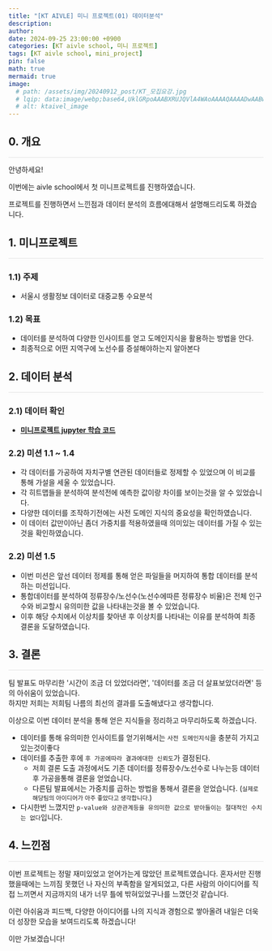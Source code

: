 ```yaml
---
title: "[KT AIVLE] 미니 프로젝트(01) 데이터분석"
description: 
author:
date: 2024-09-25 23:00:00 +0900
categories: [KT aivle school, 미니 프로젝트]
tags: [KT aivle school, mini_project]
pin: false
math: true
mermaid: true
image:
  # path: /assets/img/20240912_post/KT_모집요강.jpg
  # lqip: data:image/webp;base64,UklGRpoAAABXRUJQVlA4WAoAAAAQAAAADwAABwAAQUxQSDIAAAARL0AmbZurmr57yyIiqE8oiG0bejIYEQTgqiDA9vqnsUSI6H+oAERp2HZ65qP/VIAWAFZQOCBCAAAA8AEAnQEqEAAIAAVAfCWkAALp8sF8rgRgAP7o9FDvMCkMde9PK7euH5M1m6VWoDXf2FkP3BqV0ZYbO6NA/VFIAAAA
  # alt: ktaivel_image
---
```





## **0. 개요**
<hr style="height: 0.5px; background-color: rgba(0, 0, 0, .1); border: none;" /> 
안녕하세요!

이번에는 aivle school에서 첫 미니프로젝트를 진행하였습니다.

프로젝트를 진행하면서 느낀점과 데이터 분석의 흐름에대해서 설명해드리도록 하겠습니다.

## **1. 미니프로젝트**
<hr style="height: 0.5px; background-color: rgba(0, 0, 0, .1); border: none;" /> 

### 1.1) 주제
- 서울시 생활정보 데이터로 대중교통 수요분석

### 1.2) 목표
- 데이터를 분석하여 다양한 인사이트를 얻고 도메인지식을 활용하는 방법을 안다.
- 최종적으로 어떤 지역구에 노선수를 증설해야하는지 알아본다

## **2. 데이터 분석**
<hr style="height: 0.5px; background-color: rgba(0, 0, 0, .1); border: none;" /> 

### 2.1) 데이터 확인
- [**미니프로젝트 jupyter 학습 코드**](https://github.com/Lucky-SeoYounghyun/kt_aivle/tree/main/mini_project_01)

### 2.2) 미션 1.1 ~ 1.4
- 각 데이터를 가공하여 자치구별 연관된 데이터들로 정제할 수 있었으며 이 비교를 통해 가설을 세울 수 있었습니다.
- 각 히트맵들을 분석하여 분석전에 예측한 값이랑 차이를 보이는것을 알 수 있었습니다.  
- 다양한 데이터를 조작하기전에는 사전 도메인 지식의 중요성을 확인하였습니다.  
- 이 데이터 값만이아닌 좀더 가중치를 적용하였을때 의미있는 데이터를 가질 수 있는것을 확인하였습니다.

### 2.2) 미션 1.5
- 이번 미션은 앞선 데이터 정제를 통해 얻은 파일들을 머지하여 통합 데이터를 분석하는 미션입니다.
- 통합데이터를 분석하여 정류장수/노선수(노선수에따른 정류장수 비율)은 전체 인구수와 비교할시 유의미한 값을 나타내는것을 볼 수 있었습니다.
- 이후 해당 수치에서 이상치를 찾아낸 후 이상치를 나타내는 이유를 분석하여 최종 결론을 도달하였습니다.

## **3. 결론**
<hr style="height: 0.5px; background-color: rgba(0, 0, 0, .1); border: none;" /> 

팀 발표도 마무리한 '시간이 조금 더 있었더라면', '데이터를 조금 더 살표보았더라면' 등의 아쉬움이 있었습니다.  
하지만 저희는 저희팀 나름의 최선의 결과를 도출해냈다고 생각합니다.    

이상으로 이번 데이터 분석을 통해 얻은 지식들을 정리하고 마무리하도록 하겠습니다.
- 데이터를 통해 유의미한 인사이트를 얻기위해서는 `사전 도메인지식`을 충분히 가지고있는것이좋다
- 데이터를 추출한 후에 `후 가공에따라 결과에대한 신뢰도`가 결정된다.
  - 저희 결론 도출 과정에서도 기존 데이터를 정류장수/노선수로 나누는등 데이터 후 가공을통해 결론을 얻었습니다.
  - 다른팀 발표에서는 가중치를 곱하는 방법을 통해서 결론을 얻었습니다.
  (<small>실제로 해당팀의 아이디어가 아주 좋았다고 생각합니다.</small>)
- 다시한번 느꼈지만 `p-value와 상관관계등을 유의미한 값으로 받아들이는 절대적인 수치는 없다`입니다.

## **4. 느낀점**
<hr style="height: 0.5px; background-color: rgba(0, 0, 0, .1); border: none;" /> 
이번 프로젝트는 정말 재미있었고 얻어가는게 많았던 프로젝트였습니다.  
혼자서만 진행했을때에는 느끼짐 못했던 나 자신의 부족함을 알게되었고, 다른 사람의 아이디어를 직접 느끼면서 지금까지의 내가 너무 틀에 밖혀있었구나를 느꼈던것 같습니다.  

이런 아쉬움과 피드백, 다양한 아이디어를 나의 지식과 경험으로 쌓아올려 내일은 더욱 더 성장한 모습을 보여드리도록 하겠습니다!

이만 가보겠습니다!
